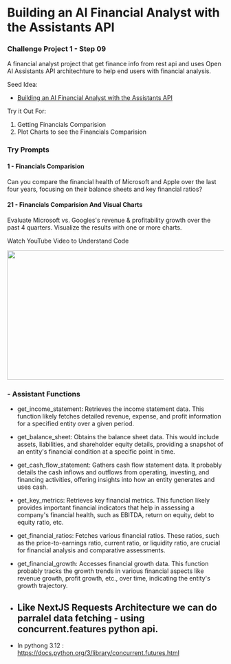# Building an AI Financial Analyst with the Assistants API

### Challenge Project 1 - Step 09

A financial analyst project that get finance info from rest api and uses Open AI Assistants API architechture to help end users with financial analysis.

Seed Idea: 
- [Building an AI Financial Analyst with the Assistants API](https://www.mlq.ai/ai-financial-analyst-assistants-api/)

Try it Out For:
1. Getting Financials Comparision
2. Plot Charts to see the Financials Comparision

### Try Prompts

#### 1 - Financials Comparision

Can you compare the financial health of Microsoft and Apple over the last four years, focusing on their balance sheets and key financial ratios?

#### 21 - Financials Comparision And Visual Charts

Evaluate Microsoft vs. Googles's revenue & profitability growth over the past 4 quarters. Visualize the results with one or more charts.

Watch YouTube Video to Understand Code

[<img src="https://img.youtube.com/vi/C14_ghBhlNw/hqdefault.jpg" width="600" height="300"
/>](https://www.youtube.com/embed/C14_ghBhlNw)

### - Assistant Functions

- get_income_statement: Retrieves the income statement data. This function likely fetches detailed revenue, expense, and profit information for a specified entity over a given period.

- get_balance_sheet: Obtains the balance sheet data. This would include assets, liabilities, and shareholder equity details, providing a snapshot of an entity's financial condition at a specific point in time.

- get_cash_flow_statement: Gathers cash flow statement data. It probably details the cash inflows and outflows from operating, investing, and financing activities, offering insights into how an entity generates and uses cash.

- get_key_metrics: Retrieves key financial metrics. This function likely provides important financial indicators that help in assessing a company's financial health, such as EBITDA, return on equity, debt to equity ratio, etc.

- get_financial_ratios: Fetches various financial ratios. These ratios, such as the price-to-earnings ratio, current ratio, or liquidity ratio, are crucial for financial analysis and comparative assessments.

- get_financial_growth: Accesses financial growth data. This function probably tracks the growth trends in various financial aspects like revenue growth, profit growth, etc., over time, indicating the entity's growth trajectory.

- ## Like NextJS Requests Architecture we can do parralel data fetching - using concurrent.features python api.

- In pythong 3.12 : https://docs.python.org/3/library/concurrent.futures.html
